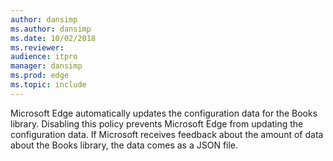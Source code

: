 ```yaml
---
author: dansimp
ms.author: dansimp
ms.date: 10/02/2018
ms.reviewer: 
audience: itpro
manager: dansimp
ms.prod: edge
ms.topic: include
---
```


Microsoft Edge automatically updates the configuration data for the Books library. Disabling this policy prevents Microsoft Edge from updating the configuration data. If Microsoft receives feedback about the amount of data about the Books library, the data comes as a JSON file.
